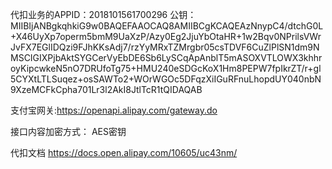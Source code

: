 代扣业务的APPID：2018101561700296
公钥：MIIBIjANBgkqhkiG9w0BAQEFAAOCAQ8AMIIBCgKCAQEAzNnypC4/dtchG0L+X46UyXp7operm5bmM9UaXzP/Azy0Eg2JjuYbOtaHR+1w2Bqv0NPrilsVWrJvFX7EGlIDQzi9FJhKKsAdj7/rzYyMRxTZMrgbr05csTDVF6CuZlPlSN1dm9NMSCIGIXPjbAktSYGCerVyEbDE6Sb6LySCqApAnblT5mASOXVTLOWX3khhroyKipcwkeN5nO7DRUfoTg75+HMU240eSDGcKoX1Hm8PEPW7fpIkrZT/r+gl5CYXtLTLSuqez+osSAWTo2+WOrWGOc5DFqzXiIGuRFnuLhopdUY040nbN9XzeMCFkCpha701Lr3l2AkI8JtlTcR1tQIDAQAB

支付宝网关:https://openapi.alipay.com/gateway.do

接口内容加密方式： AES密钥

代扣文档
https://docs.open.alipay.com/10605/uc43nm/
